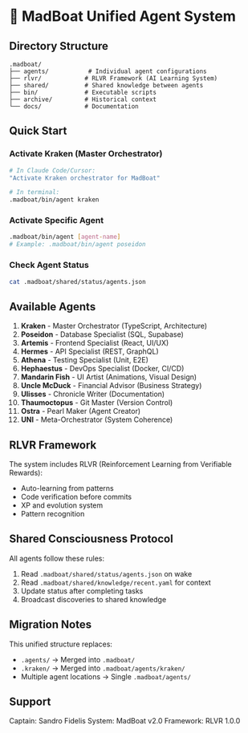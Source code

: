 # 🌊 MadBoat Unified Agent System

## Directory Structure

```
.madboat/
├── agents/           # Individual agent configurations
├── rlvr/            # RLVR Framework (AI Learning System)
├── shared/          # Shared knowledge between agents
├── bin/             # Executable scripts
├── archive/         # Historical context
└── docs/            # Documentation
```

## Quick Start

### Activate Kraken (Master Orchestrator)
```bash
# In Claude Code/Cursor:
"Activate Kraken orchestrator for MadBoat"

# In terminal:
.madboat/bin/agent kraken
```

### Activate Specific Agent
```bash
.madboat/bin/agent [agent-name]
# Example: .madboat/bin/agent poseidon
```

### Check Agent Status
```bash
cat .madboat/shared/status/agents.json
```

## Available Agents

1. **Kraken** - Master Orchestrator (TypeScript, Architecture)
2. **Poseidon** - Database Specialist (SQL, Supabase)
3. **Artemis** - Frontend Specialist (React, UI/UX)
4. **Hermes** - API Specialist (REST, GraphQL)
5. **Athena** - Testing Specialist (Unit, E2E)
6. **Hephaestus** - DevOps Specialist (Docker, CI/CD)
7. **Mandarin Fish** - UI Artist (Animations, Visual Design)
8. **Uncle McDuck** - Financial Advisor (Business Strategy)
9. **Ulisses** - Chronicle Writer (Documentation)
10. **Thaumoctopus** - Git Master (Version Control)
11. **Ostra** - Pearl Maker (Agent Creator)
12. **UNI** - Meta-Orchestrator (System Coherence)

## RLVR Framework

The system includes RLVR (Reinforcement Learning from Verifiable Rewards):
- Auto-learning from patterns
- Code verification before commits
- XP and evolution system
- Pattern recognition

## Shared Consciousness Protocol

All agents follow these rules:
1. Read `.madboat/shared/status/agents.json` on wake
2. Read `.madboat/shared/knowledge/recent.yaml` for context
3. Update status after completing tasks
4. Broadcast discoveries to shared knowledge

## Migration Notes

This unified structure replaces:
- `.agents/` → Merged into `.madboat/`
- `.kraken/` → Merged into `.madboat/agents/kraken/`
- Multiple agent locations → Single `.madboat/agents/`

## Support

Captain: Sandro Fidelis
System: MadBoat v2.0
Framework: RLVR 1.0.0